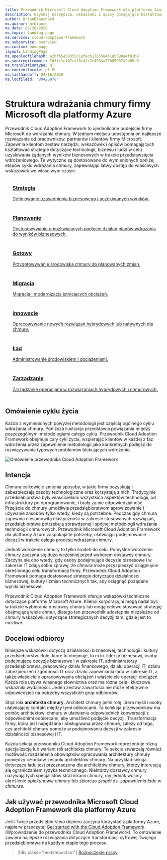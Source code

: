 ```yaml
---
title: Przewodnik Microsoft Cloud Adoption Framework dla platformy Azure
description: Uzyskaj narzędzia, wskazówki i opisy pomagające kształtować strategie oraz uzyskiwać żądane wyniki biznesowe we wszystkich fazach cyklu życia wdrażania chmury.
author: BrianBlanchard
ms.author: brblanch
ms.date: 02/28/2020
ms.topic: landing-page
ms.service: cloud-adoption-framework
ms.subservice: overview
ms.custom: homepage
layout: LandingPage
ms.openlocfilehash: a2bfb5458355c1efecb1785504b1a5398a4f01b9
ms.sourcegitcommit: 7d3fc1e407cd18c4fc7c4964a77885907a9b85c0
ms.translationtype: HT
ms.contentlocale: pl-PL
ms.lasthandoff: 04/16/2020
ms.locfileid: "80425978"
---
```

# <a name="microsoft-cloud-adoption-framework-for-azure"></a>Struktura wdrażania chmury firmy Microsoft dla platformy Azure

Przewodnik Cloud Adoption Framework to ujednolicone podejście firmy Microsoft do wdrażania chmury. W jednym miejscu udostępnia on najlepsze rozwiązania od pracowników, partnerów i klientów firmy Microsoft. Zapewnia klientom zestaw narzędzi, wskazówek i opisów pomagających kształtować strategie dotyczące technologii, biznesu i ludzi w celu uzyskiwania żądanych wyników biznesowych w trakcie przedsięwzięcia wdrożeniowego. Te wytyczne są dostosowane do wymienionych poniżej etapów cyklu wdrażania chmury, zapewniając łatwy dostęp do właściwych wskazówek we właściwym czasie.

<!-- markdownlint-disable MD033 -->

<ul class="panelContent cardsF">
    <li style="display: flex; flex-direction: column;">
        <a href="./strategy/index.md">
            <div class="cardSize">
                <div class="cardPadding" style="padding-bottom:10px;">
                    <div class="card" style="padding-bottom:10px;">
                        <div class="cardImageOuter">
                            <div class="cardImage">
                                <img alt="" src="./_images/caf-strategy.png" data-linktype="external">
                            </div>
                        </div>
                        <div class="cardText" style="padding-left:0px;">
                            <h3>Strategia</h3>
Definiowanie uzasadnienia biznesowego i oczekiwanych wyników.
                        </div>
                    </div>
                </div>
            </div>
        </a>
    </li>
    <li style="display: flex; flex-direction: column;">
        <a href="./plan/index.md">
            <div class="cardSize">
                <div class="cardPadding" style="padding-bottom:10px;">
                    <div class="card" style="padding-bottom:10px;">
                        <div class="cardImageOuter">
                            <div class="cardImage">
                                <img alt="" src="./_images/caf-plan.png" data-linktype="external">
                            </div>
                        </div>
                        <div class="cardText" style="padding-left:0px;">
                            <h3>Planowanie</h3>
Dostosowywanie umożliwiających podjęcie działań planów wdrażania do wyników biznesowych.
                        </div>
                    </div>
                </div>
            </div>
        </a>
    </li>
    <li style="display: flex; flex-direction: column;">
        <a href="./ready/index.md">
            <div class="cardSize">
                <div class="cardPadding" style="padding-bottom:10px;">
                    <div class="card" style="padding-bottom:10px;">
                        <div class="cardImageOuter">
                            <div class="cardImage">
                                <img alt="" src="./_images/caf-ready.png" data-linktype="external">
                            </div>
                        </div>
                        <div class="cardText" style="padding-left:0px;">
                            <h3>Gotowy</h3>
Przygotowywanie środowiska chmury do planowanych zmian.
                        </div>
                    </div>
                </div>
            </div>
        </a>
    </li>
    <li style="display: flex; flex-direction: column;">
        <a href="./migrate/index.md">
            <div class="cardSize">
                <div class="cardPadding" style="padding-bottom:10px;">
                    <div class="card" style="padding-bottom:10px;">
                        <div class="cardImageOuter">
                            <div class="cardImage">
                                <img alt="" src="./_images/caf-migrate.png" data-linktype="external">
                            </div>
                        </div>
                        <div class="cardText" style="padding-left:0px;">
                            <h3>Migracja</h3>
Migracja i modernizacja istniejących obciążeń.
                        </div>
                    </div>
                </div>
            </div>
        </a>
    </li>
    <li style="display: flex; flex-direction: column;">
        <a href="./innovate/index.md">
            <div class="cardSize">
                <div class="cardPadding" style="padding-bottom:10px;">
                    <div class="card" style="padding-bottom:10px;">
                        <div class="cardImageOuter">
                            <div class="cardImage">
                                <img alt="" src="./_images/caf-adopt.png" data-linktype="external">
                            </div>
                        </div>
                        <div class="cardText" style="padding-left:0px;">
                            <h3>Innowacje</h3>
Opracowywanie nowych rozwiązań hybrydowych lub natywnych dla chmury.
                        </div>
                    </div>
                </div>
            </div>
        </a>
    </li>
    <li style="display: flex; flex-direction: column;">
        <a href="./govern/index.md">
            <div class="cardSize">
                <div class="cardPadding" style="padding-bottom:10px;">
                    <div class="card" style="padding-bottom:10px;">
                        <div class="cardImageOuter">
                            <div class="cardImage">
                                <img alt="" src="./_images/caf-govern.png" data-linktype="external">
                            </div>
                        </div>
                        <div class="cardText" style="padding-left:0px;">
                            <h3>Ład</h3>
Administrowanie środowiskiem i obciążeniami.
                        </div>
                    </div>
                </div>
            </div>
        </a>
    </li>
    <li style="display: flex; flex-direction: column;">
        <a href="./manage/index.md">
            <div class="cardSize">
                <div class="cardPadding" style="padding-bottom:10px;">
                    <div class="card" style="padding-bottom:10px;">
                        <div class="cardImageOuter">
                            <div class="cardImage">
                                <img alt="" src="./_images/caf-manage.png" data-linktype="external">
                            </div>
                        </div>
                        <div class="cardText" style="padding-left:0px;">
                            <h3>Zarządzanie</h3>
Zarządzanie operacjami w rozwiązaniach hybrydowych i chmurowych.
                        </div>
                    </div>
                </div>
            </div>
        </a>
    </li>
</ul>

## <a name="understand-the-lifecycle"></a>Omówienie cyklu życia

Każda z wymienionych powyżej metodologii jest częścią ogólnego cyklu wdrażania chmury. Poniższa ilustracja przedstawia powiązania między poszczególnymi metodologiami całego cyklu. Przewodnik Cloud Adoption Framework obejmuje cały cykl życia, wspierając klientów w każdej z faz wdrożenia przez zapewnienie metodologii jako konkretnych podejść do rozwiązywania typowych problemów blokujących wdrożenie.

![Omówienie przewodnika Cloud Adoption Framework](./_images/caf-overview.png)

## <a name="intent"></a>Intencja

Chmura całkowicie zmienia sposoby, w jakie firmy pozyskują i zabezpieczają zasoby technologiczne oraz korzystają z nich. Tradycyjnie przedsiębiorstwa były właścicielami wszystkich aspektów technologii, od infrastruktury po oprogramowanie, i brały za nie odpowiedzialność. Przejście do chmury umożliwia przedsiębiorstwom aprowizowanie i używanie zasobów tylko wtedy, kiedy są potrzebne. Podczas gdy chmura zapewnia niesamowitą elastyczność w zakresie stosowanych rozwiązań, przedsiębiorstwa potrzebują sprawdzonej i spójnej metodologii wdrażania technologii chmurowych. Przewodnik Microsoft Cloud Adoption Framework dla platformy Azure zaspokaja te potrzeby, ułatwiając podejmowanie decyzji w trakcie całego procesu wdrażania chmury.

Jednak wdrożenie chmury to tylko środek do celu. Pomyślne wdrożenie chmury zaczyna się dużo wcześniej przed wyborem dostawcy chmury. Zaczyna się ono wtedy, gdy osoby podejmujące decyzje biznesowe i w zakresie IT zdają sobie sprawę, że chmura może przyspieszyć osiągnięcie określonego celu transformacji firmy. Przewodnik Cloud Adoption Framework pomaga dostosować strategie dotyczące działalności biznesowej, kultury i zmian technicznych tak, aby osiągnąć pożądane wyniki biznesowe.

Przewodnik Cloud Adoption Framework oferuje wskazówki techniczne dotyczące platformy Microsoft Azure. Klienci korporacyjni mogą nadal być w trakcie wybierania dostawcy chmury lub mogą celowo stosować strategię obejmującą wiele chmur, dlatego ten przewodnik udostępnia niezależne od chmury wskazówki dotyczące strategicznych decyzji tam, gdzie jest to możliwe.

## <a name="intended-audience"></a>Docelowi odbiorcy

Niniejsze wskazówki dotyczą działalności biznesowej, technologii i kultury przedsiębiorstw. Role, które to obejmuje, to m.in. liderzy biznesowi, osoby podejmujące decyzje biznesowe i w zakresie IT, administratorzy przedsiębiorstwa, pracownicy działu finansowego, działu operacji IT, działu zabezpieczeń i zgodności IT oraz działu zapewniania ładu w zakresie IT, a także właściciele opracowywania obciążeń i właściciele operacji obciążeń. Każda rola używa własnego słownictwa oraz ma różne cele i kluczowe wskaźniki wydajności. Jeden zestaw zawartości nie może efektywnie odpowiedzieć na potrzeby wszystkich grup odbiorców.

Stąd rola **architekta chmury**. Architekt chmury pełni rolę lidera myśli i osoby ułatwiającej kontakt między tymi odbiorcami. Ta kolekcja przewodników ma pomóc architektowi chmury w ułatwieniu odpowiednich konwersacji z odpowiednimi odbiorcami, aby umożliwić podjęcie decyzji. Transformacja firmy, która jest napędzana i obsługiwana przez chmurę, zależy od tego, czy architekt chmury pomoże w podejmowaniu decyzji w zakresie działalności biznesowej i IT.

Każda sekcja przewodnika Cloud Adoption Framework reprezentuje różną specjalizację lub wariant roli architekta chmury. Te sekcje stwarzają również możliwość rozdzielenia obowiązków opracowania architektury chmury pomiędzy członków zespołu architektów chmury. Na przykład sekcja dotycząca ładu jest przeznaczona dla architektów chmury, którzy interesują się ograniczaniem ryzyka technicznego. Niektórzy dostawcy chmury nazywają tych specjalistów strażnikami chmury, my jednak wolimy określenie _opiekunowie chmury_ lub zbiorczo _zespół ds. zapewnienia ładu w chmurze_.

## <a name="how-to-use-the-microsoft-cloud-adoption-framework-for-azure"></a>Jak używać przewodnika Microsoft Cloud Adoption Framework dla platformy Azure

Jeśli Twoje przedsiębiorstwo dopiero zaczyna korzystać z platformy Azure, najpierw przeczytaj [Get started with the Cloud Adoption Framework](./getting-started/migrate.md) (Wprowadzenie do przewodnika Cloud Adoption Framework). To omówienie zawiera najlepsze rozwiązania dotyczące transformacji cyfrowej Twojego przedsiębiorstwa na każdym etapie tego procesu.

<!-- test:ignoreNextStep -->

> [!div class="nextstepaction"]
> [Rozpoczęcie pracy](./getting-started/migrate.md)
